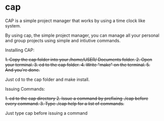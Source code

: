# cap
CAP is a simple project manager that works by using a time clock like system.

By using cap, the simple project manager, you can manage all your personal and
group projects using simple and intiutive commands.

Installing CAP:
  
  ~~1. Copy the cap folder into your /home/USER/ Documents folder.
  2. Open your terminal.
  3. cd to the cap folder.
  4. Write "make" on the terminal.
  5. And you're done.~~
  
  Just cd to the cap folder and make install.
  
Issuing Commands:
  
  ~~1. cd to the cap directory
  2. Issue a command by prefixing ./cap before every command.
  3. Type ./cap help for a list of commands.~~
  
  Just type cap before issuing a command
